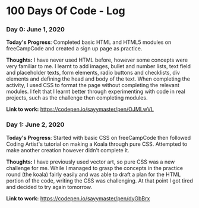 # 100 Days Of Code - Log

### Day 0: June 1, 2020 

**Today's Progress**: Completed basic HTML and HTML5 modules on freeCampCode and created a sign up page as practice.

**Thoughts:** I have never used HTML before, however some concepts were very familiar to me. I learnt to add images, bullet and number lists, text field and placeholder texts, form elements, radio buttons and checklists, div elements and defining the head and body of the text. When completing the activity, I used CSS to format the page without completing the relevant modules. I felt that I learnt better through experimenting with code in real projects, such as the challenge then completing modules. 

**Link to work:** https://codepen.io/sayymaster/pen/OJMLwVL

### Day 1: June 2, 2020 

**Today's Progress**: Started with basic CSS on freeCampCode then followed Coding Artist's tutorial on making a Koala through pure CSS. Attempted to make another creation however didn't complete it.

**Thoughts:** I have previously used vector art, so pure CSS was a new challenge for me. While I managed to grasp the concepts in the practice round (the koala) fairly easily and was able to draft a plan for the HTML portion of the code, writing the CSS was challenging. At that point I got tired and decided to try again tomorrow. 

**Link to work:** https://codepen.io/sayymaster/pen/dyGbBrx

